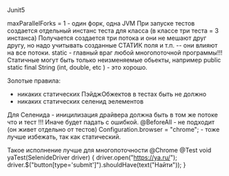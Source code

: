 Junit5

maxParallelForks = 1 -  один форк, одна JVM
При запуске тестов создается отдельный инстанс теста для класса (в классе три теста = 3 инстанса)
Получается создается три потока и они не мешают друг другу, 
но надо учитывать созданные СТАТИК поля и т.п. -- они влияют на все потоки.
static - главный враг любой многопоточной программы!!!
Статичные могут быть только неизменяемые обьекты, например 
public static final String (int, double, etc ) - это хорошо.

Золотые правила:
- никаких статических ПэйджОбжектов в тестах быть не должно
- никаких статических селенид эелементов

Для Селенида - иницилизация драйвера должна быть в том же потоке что и тест !!! Иначе будет падать с ошибкой.
@BeforeAll - не подходит (он живет отдельно от тестов)
Configuration.browser = "chrome"; - тоже лучше избежать, так как статический.

Такое исполнение лучше для многопоточности
@Chrome
@Test
void yaTest(SelenideDriver driver) {
driver.open("https://ya.ru/");
driver.$("button[type='submit']").shouldHave(text("Найти"));
}